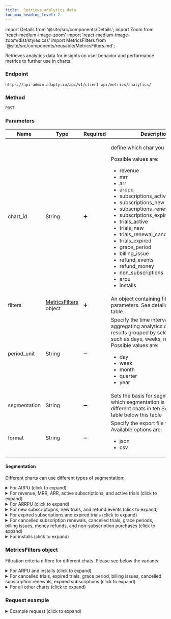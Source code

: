 ```yaml
---
title:  Retrieve analytics data
toc_max_heading_level: 2
---
```


import Details from '@site/src/components/Details';
import Zoom from 'react-medium-image-zoom'
import 'react-medium-image-zoom/dist/styles.css'
import MetricsFilters from '@site/src/components/reusable/MetricsFilters.md';

Retrieves analytics data for insights on user behavior and performance metrics to further use in charts.

### Endpoint

```text
https://api-admin.adapty.io/api/v1/client-api/metrics/analytics/
```

### Method

```text
POST
```

### Parameters

| Name         | Type                                                      | Required           | Description                                                  |
| ------------ | --------------------------------------------------------- | ------------------ | ------------------------------------------------------------ |
| chart_id     | String                                                    | :heavy_plus_sign:  | <p>define which char you need.</p><p>Possible values are:</p> <ul><li> revenue</li><li> mrr</li><li> arr</li><li> arppu</li><li> subscriptions_active</li><li> subscriptions_new </li><li> subscriptions_renewal_cancelled</li><li> subscriptions_expired </li><li> trials_active </li><li> trials_new </li><li> trials_renewal_cancelled </li><li> trials_expired </li><li> grace_period </li><li> billing_issue  </li><li> refund_events  </li><li> refund_money </li><li> non_subscriptions </li><li> arpu</li><li> installs</li></ul> |
| filters      | [MetricsFilters](client-api#metricsfilters-object) object | :heavy_plus_sign:  | An object containing filtration parameters. See details below this table. |
| period_unit  | String                                                    | :heavy_minus_sign: | Specify the time interval for aggregating analytics data, to view results grouped by selected periods, such as days, weeks, months, etc. Possible values are: <ul><li> day</li><li> week</li><li> month</li><li> quarter</li><li> year</li></ul> |
| segmentation | String                                                    | :heavy_minus_sign: | Sets the basis for segmentation. See which segmentation is available for different chats in teh Segmentatiuon table below this table |
| format          | String                                                      | :heavy_minus_sign: | Specify the export file format. Available options are: <ul><li> json</li><li> csv</li></ul> |

#### Segmentation

Different charts can use different types of segmentation:

<details>    
  <summary>For ARPU (click to expand)</summary>

- country
- store
- attribution_status
- attribution_channel
- attribution_campaign
- attribution_adgroup
- attribution_adset
- attribution_creative
- attribution_source
- period

</details>

<details>    
  <summary>For revenue, MRR, ARR, active subscriptions, and active trials (click to expand)</summary>

- country
- store
- attribution_status
- attribution_channel
- attribution_campaign
- attribution_adgroup
- attribution_adset
- attribution_creative
- attribution_source
- store_product_id
- paywall_id
- audience_id
- placement_id
- duration
- renewal_status
- period
- offer_category
- offer_type
- offer_id

</details>

<details>    
<summary>For ARRPU (click to expand)</summary>

- country
- store
- attribution_status
- attribution_channel
- attribution_campaign
- attribution_adgroup
- attribution_adset
- attribution_creative
- attribution_source
- store_product_id
- paywall_id
- audience_id
- placement_id
- duration
- renewal_status
- period

</details>

<details>    
<summary>For new subscriptopns, new trials, and refund events (click to expand)</summary>

- country
- store
- attribution_status
- attribution_channel
- attribution_campaign
- attribution_adgroup
- attribution_adset
- attribution_creative
- attribution_source
- store_product_id
- paywall_id
- audience_id
- placement_id
- duration
- offer_category
- offer_type
- offer_id

</details>

<details>   
<summary>For expired subscriptions and expired trials (click to expand)</summary>

- country
- store
- attribution_status
- attribution_channel
- attribution_campaign
- attribution_adgroup
- attribution_adset
- attribution_creative
- attribution_source
- store_product_id
- paywall_id
- audience_id
- placement_id
- duration
- cancellation_reason

</details>

<details>   
<summary>For cancelled subscriptipn renewals, cancelled trials, grace periods, billing issues, money refunds, and non-subscription purchases (click to expand) </summary>
- country
- store
- attribution_status
- attribution_channel
- attribution_campaign
- attribution_adgroup
- attribution_adset
- attribution_creative
- attribution_source
- store_product_id
- paywall_id
- audience_id
- placement_id
- duration
</details>

<details>   
<summary>For installs (click to expand) </summary>
- country
- store
- attribution_status
- attribution_channel
- attribution_campaign
- attribution_adgroup
- attribution_adset
- attribution_creative
- attribution_source
</details>

### MetricsFilters object

Filtration criteria differe for different chats. Please see below the variants:

<details>    
  <summary>For ARPU and installs (click to expand)</summary>

| Name                 | Type                         | Required           | Description                                                  |
| -------------------- | ---------------------------- | ------------------ | ------------------------------------------------------------ |
| date                 | array of String values(data) | :heavy_plus_sign:  | Enter the date or time period for which you want to retrieve chart data. |
| store                | array of String values       | :heavy_minus_sign: | Filter by the app store where the purchase was made. Possible values include **app_store**, **play_store**, **stripe**, and any custom store ID. If using a custom store, enter its ID as set in the Adapty Dashboard. |
| country              | array of String values       | :heavy_minus_sign: | Filter by the 2-letter country code where the purchase took place, using ISO 3166-1 standard codes. |
| attribution_source   | array of String values       | :heavy_minus_sign: | The source integration for attribution. Possible options:<ul><li>adjust</li><li>airbridge</li><li>apple_search_ads</li><li>appsflyer</li><li>branch</li><li>custom</li></ul> |
| attribution_status   | array of String values       | :heavy_minus_sign: | Indicates if the attribution is organic or non-organic. Possible values are: <ul><li>organic</li><li>non-organic</li><li>unknown</li></ul> |
| attribution_channel  | array of String values       | :heavy_minus_sign: | Marketing channel that led to the transaction.               |
| attribution_campaign | array of String values       | :heavy_minus_sign: | Marketing campaign that brought the transaction.             |
| attribution_adgroup  | array of String values       | :heavy_minus_sign: | Attribution ad group that brought the transaction.           |
| attribution_adset    | array of String values       | :heavy_minus_sign: | Attribution ad set that led to the transaction.              |
| attribution_creative | array of String values       | :heavy_minus_sign: | Specific visual or text elements in an ad or campaign tracked to measure effectiveness (e.g., clicks, conversions). |

</details>

<details>    
  <summary>For cancelled trials, expired trials, grace period, billing issues, cancelled subscription renewals, expired subscriptions (click to expand)</summary>

| Name                 | Type                         | Required           | Description                                                  |
| -------------------- | ---------------------------- | ------------------ | ------------------------------------------------------------ |
| date                 | array of String values(data) | :heavy_plus_sign:  | Enter the date or period for which you want to retrieve chart data. |
| store                | array of String values       | :heavy_minus_sign: | Filter by the app store where the purchase was made. Possible values include **app_store**, **play_store**, **stripe**, and any custom store ID. If using a custom store, enter its ID as set in the Adapty Dashboard. |
| country              | array of String values       | :heavy_minus_sign: | Filter by the 2-letter country code where the purchase took place, using ISO 3166-1 standard codes. |
| store_product_id     | array of String values       | :heavy_minus_sign: | Unique identifier of a product from the app store. You can see this ID in the [**Products**](https://app.adapty.io/products) section of the Adapty Dashboard. |
| duration             | array of String              | :heavy_minus_sign: | Specify the subscription duration. Possible values are: <ul><li>Weekly</li><li>Monthly</li><li>2 months</li><li>3 months</li><li>6 months</li><li>Annual</li><li>Lifetime</li><li>Uncategorized</li></ul> |
| attribution_source   | array of String values       | :heavy_minus_sign: | The source integration for attribution. Possible options:<ul><li>adjust</li><li>airbridge</li><li>apple_search_ads</li><li>appsflyer</li><li>branch</li><li>custom</li></ul> |
| attribution_status   | array of String values       | :heavy_minus_sign: | Indicates if the attribution is organic or non-organic. Possible values are: <ul><li>organic</li><li>non-organic</li><li>unknown</li></ul> |
| attribution_channel  | array of String values       | :heavy_minus_sign: | Marketing channel that led to the transaction.               |
| attribution_campaign | array of String values       | :heavy_minus_sign: | Marketing campaign that brought the transaction.             |
| attribution_adgroup  | array of String values       | :heavy_minus_sign: | Attribution ad group that brought the transaction.           |
| attribution_adset    | array of String values       | :heavy_minus_sign: | Attribution ad set that led to the transaction.              |
| attribution_creative | array of String values       | :heavy_minus_sign: | Specific visual or text elements in an ad or campaign tracked to measure effectiveness (e.g., clicks, conversions). |

</details>

<details>    
  <summary>For all other charts (click to expand) </summary>
<MetricsFilters />
</details>

### Request example

<details>
   <summary>Example request (click to expand)</summary>

Below is an example request for measuring the impact of last year's marketing campaigns in the USA to see which ones brought in the highest revenue, with weekly tracking.

```json
{
  "filters": {
    "date": [
      "2022-01-01",
      "2022-12-31"
    ],
    "country": [
      "us"
    ],
    "attribution_channel": [
      "social_media_influencers"
    ],
  "period_unit": "week",
  "segmentation": "attribution_campaign"
}
```
</details>
